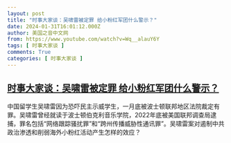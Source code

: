 ```yaml
---
layout: post
title: "时事大家谈：吴啸雷被定罪 给小粉红军团什么警示？"
date: 2024-01-31T16:01:12.000Z
author: 美国之音中文网
from: https://www.youtube.com/watch?v=Wq__alauY6Y
tags: [ 时事大家谈 ]
comments: True
categories: [ 时事大家谈 ]
---
```

<!--1706716872000-->
[时事大家谈：吴啸雷被定罪 给小粉红军团什么警示？](https://www.youtube.com/watch?v=Wq__alauY6Y)
------

<div>
中国留学生吴啸雷因为恐吓民主示威学生，一月底被波士顿联邦地区法院裁定有罪。吴啸雷曾经就读于波士顿伯克利音乐学院，2022年底被美国联邦调查局逮捕，罪名包括“网络跟踪骚扰罪”和“跨州传播威胁性通讯罪”。吴啸雷案对遏制中共政治渗透和削弱海外小粉红活动产生怎样的效应？
</div>
